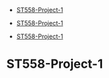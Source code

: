 
-   [ST558-Project-1](#st558-project-1)

-   [ST558-Project-1](#st558-project-1)

-   [ST558-Project-1](#st558-project-1)

# ST558-Project-1
